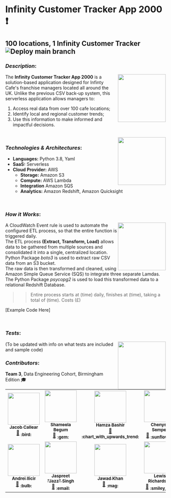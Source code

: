 # Infinity Customer Tracker App 2000 :exclamation:
## 100 locations, 1 Infinity Customer Tracker ![Deploy main branch](https://github.com/data-engineering-bir-1/team-3-project/workflows/Deploy%20main%20branch/badge.svg)

### _Description_:  
<img align="right" img src="https://user-images.githubusercontent.com/70574102/96183200-77567880-0f2e-11eb-8eff-e6121a86e790.png" width="150" height="150" />

The **Infinity Customer Tracker App 2000** is a solution-based application designed for Infinty Cafe's franchise managers located all around the UK. Unlike the
previous CSV back-up system, this serverless application allows managers to:  
1. Access real data from over 100 cafe locations;  
2. Identify local and regional customer trends;  
3. Use this information to make informed and impactful decisions.

<br/> 

<img align="right" img src="https://user-images.githubusercontent.com/70574102/96180218-04e39980-0f2a-11eb-8cf0-e2afdd60ff37.png" width="150" height="150" />

### _Technologies & Architectures_:
* **Languages:** Python 3.8, Yaml<br/> 
* **SaaS:** Serverless<br/> 
* **Cloud Provider:** AWS<br/> 
   * **Storage:** Amazon S3
   * **Compute:** AWS Lambda 
   * **Integration** Amazon SQS
   * **Analytics:** Amazon Redshift, Amazon Quicksight

<br/> 
 

### _How it Works_:
<img align="right" img src="https://user-images.githubusercontent.com/70574102/96183787-56daee00-0f2f-11eb-8f30-92c924771976.png" width="150" height="150" />

A CloudWatch Event rule is used to automate the configured ETL process, so that the entire function is triggered daily.<br />
The ETL process **(Extract, Transform, Load)** allows data to be gathered from multiple sources and consolidated it into a
single, centralized location. Python Package *boto3* is used to extract raw CSV data from an S3 bucket.<br />
The raw data is then transformed and cleaned, using Amazon Simple Queue Service (SQS) to integrate three separate Lamdas.<br />
The Python Package *psycopg2* is used to load this transformed data to a relational Redshift Database.<br />

>> Entire process starts at (time) daily, finishes at (time), taking a total of (time). Costs (£)

[Example Code Here]

<br/> 


### _Tests_:
<img align="right" img src="https://user-images.githubusercontent.com/70574102/96183671-1da27e00-0f2f-11eb-8ae0-921d8553e5f3.png" width="150" height="150" />

(To be updated with info on what tests are included and sample code)




### _Contributors_:
**Team 3**, Data Engineering Cohort, Birmingham Edition :mortar_board:
<!-- ALL-CONTRIBUTORS-LIST:START - Do not remove or modify this section -->
<!-- prettier-ignore-start -->
<!-- markdownlint-disable -->
<table>
  <tr>
    <td align="center"><a href="https://www.linkedin.com/in/jacob-callear/"><img src="https://user-images.githubusercontent.com/70574102/96184723-c69da880-0f30-11eb-9d19-020937e8e7ef.png" width="100px;" alt=""/><br /><sub><b>Jacob Callear</b></sub></a><br /><a href="https://github.com/jacobcallear" title="Documentation">📖</a> <sub><b>:bird:</b></sub></a></td>
    <td align="center"><a href="https://www.linkedin.com/in/shameela-b/"><img src="https://user-images.githubusercontent.com/70574102/96185848-7293c380-0f32-11eb-9567-10c1b46f7d9c.png" width="100px;" alt=""/><br /><sub><b>Shameela Begum</b></sub></a><br /><a href="https://github.com/Shameela8" title="Documentation">📖</a> <sub><b>:gem:</b></sub></a></td>
     <td align="center"><a href="https://www.linkedin.com/in/hamza-bash/"><img src="https://user-images.githubusercontent.com/70574102/96186183-fc439100-0f32-11eb-8d10-9ed9e95c22e4.png" width="100px;" alt=""/><br /><sub><b>Hamza Bashir</b></sub></a><br /><a href="https://github.com/hamzabash" title="Documentation">📖</a> <sub><b>:chart_with_upwards_trend:</b></sub></a></td>
     <td align="center"><a href="https://www.linkedin.com/in/chenyse-semper"><img src="https://user-images.githubusercontent.com/70574102/96186640-a7544a80-0f33-11eb-9cd6-989470846ffb.png" width="100px;" alt=""/><br /><sub><b>Chenyse Semper</b></sub></a><br /><a href="https://github.com/CSemper" title="Documentation">📖</a> <sub><b>:sunflower:</b></sub></a></td>
  </tr>
  <tr>
    <td align="center"><a href="https://www.linkedin.com/in/andrei-ilici/"><img src="https://user-images.githubusercontent.com/70574102/96186903-04e89700-0f34-11eb-8cc9-61d09315225d.png" width="100px;" alt=""/><br /><sub><b>Andrei Ilicir</b></sub></a><br /><a href="https://github.com/Andrei-Ilici" title="Documentation">📖</a> <sub><b>:bulb:</b></sub></a></td>
    <td align="center"><a href="https://www.linkedin.com/in/jaspreet-singh-bains-25824a193/"><img src="https://user-images.githubusercontent.com/70574102/96187103-5729b800-0f34-11eb-8b1b-02f3012ac2e8.png" width="100px;" alt=""/><br /><sub><b>Jaspreet "Jazz" Singh</b></sub></a><br /><a href="https://github.com/Jaspreet1188" title="Documentation">📖</a> <sub><b>:email:</b></sub></a></td>
     <td align="center"><a href="https://www.linkedin.com/in/jawad-khan-0354681a1/"><img src="https://user-images.githubusercontent.com/70574102/96187434-e8009380-0f34-11eb-9670-7740dfbff975.png" width="100px;" alt=""/><br /><sub><b>Jawad Khan</b></sub></a><br /><a href="https://github.com/jawad46" title="Documentation">📖</a> <sub><b>:mag:</b></sub></a></td>
     <td align="center"><a href="http://lewis.com"><img src="https://user-images.githubusercontent.com/70574102/96187827-93114d00-0f35-11eb-9a64-a3e5722015f7.png" width="100px;" alt=""/><br /><sub><b>Lewis Richardson</b></sub></a><br /><a href="https://github.com/lewisrichardson" title="Documentation">📖</a> <sub><b>:smiley_cat:</b></sub></a></td>
